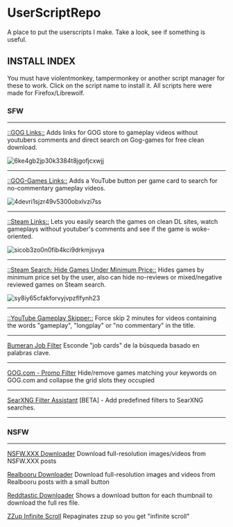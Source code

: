 # UserScriptRepo
A place to put the userscripts I make. Take a look, see if something is useful.


## INSTALL INDEX
You must have violentmonkey, tampermonkey or another script manager for these to work.
Click on the script name to install it. All scripts here were made for Firefox/Librewolf.

### SFW 
-----------

[::GOG Links::](https://github.com/masterofobzene/UserScriptRepo/raw/main/SFW/--GOG%20Links--.user.js) Adds links for GOG store to gameplay videos without youtubers comments and direct search on Gog-games for free clean download.

![6ke4gb2jp30k3384t8jgofjcxwjj](https://github.com/user-attachments/assets/ec700274-1369-439f-86e1-6ee121697d5a)

-----------

[::GOG-Games Links::](https://github.com/masterofobzene/UserScriptRepo/raw/main/SFW/--GOG-Games%20Links--.user.js) Adds a YouTube button per game card to search for no-commentary gameplay videos.

![4devri1sjzr49v5300obxlvzi7ss](https://github.com/user-attachments/assets/9393df21-4c32-4919-ad31-1d1eead4de65)

-----------

[::Steam Links::](https://github.com/masterofobzene/UserScriptRepo/raw/main/SFW/--Steam%20Links--.user.js) Lets you easily search the games on clean DL sites, watch gameplays without youtuber's comments and see if the game is woke-oriented.

![sicob3zo0n0fib4kci9drkmjsvya](https://github.com/user-attachments/assets/66a8024c-37d0-440b-980e-42c20416ab29)

-----------

[::Steam Search: Hide Games Under Minimum Price::](https://github.com/masterofobzene/UserScriptRepo/raw/main/SFW/--Steam%20Search-%20Hide%20Games%20Under%20Minimum%20Price--.user.js) Hides games by minimum price set by the user, also can hide no-reviews or mixed/negative reviewed games on Steam search.

![sy8iy65cfakforvyjvpzflfynh23](https://github.com/user-attachments/assets/ae784a02-0c3e-4358-81e6-2249bf3c6497)

-----------

[::YouTube Gameplay Skipper::](https://github.com/masterofobzene/UserScriptRepo/raw/main/SFW/--YouTube%20Gameplay%20Skipper--.user.js) Force skip 2 minutes for videos containing the words "gameplay", "longplay" or "no commentary" in the title.

-----------

[Bumeran Job Filter](https://github.com/masterofobzene/UserScriptRepo/raw/main/SFW/Bumeran%20Job%20Filter.user.js) Esconde "job cards" de la búsqueda basado en palabras clave.

-----------

[GOG.com - Promo Filter](https://github.com/masterofobzene/UserScriptRepo/raw/main/SFW/GOG.com%20-%20Promo%20Filter.user.js) Hide/remove games matching your keywords on GOG.com and collapse the grid slots they occupied

-----------

[SearXNG Filter Assistant](https://github.com/masterofobzene/UserScriptRepo/raw/main/SFW/SearXNG%20Filter%20Assistant.user.js) [BETA] - Add predefined filters to SearXNG searches.

-----------


### NSFW 
-----------

[NSFW.XXX Downloader](https://github.com/masterofobzene/UserScriptRepo/raw/main/NSFW/NSFW.XXX%20Downloader.user.js) Download full-resolution images/videos from NSFW.XXX posts

[Realbooru Downloader](https://github.com/masterofobzene/UserScriptRepo/raw/main/NSFW/Realbooru%20Downloader.user.js) Download full-resolution images and videos from Realbooru posts with a small button

[Reddtastic Downloader](https://github.com/masterofobzene/UserScriptRepo/raw/main/NSFW/Reddtastic%20Downloader.user.js) Shows a download button for each thumbnail to download the full res file.

[ZZup Infinite Scroll](https://github.com/masterofobzene/UserScriptRepo/raw/main/NSFW/ZZup%20Infinite%20Scroll.user.js) Repaginates zzup so you get "infinite scroll"













